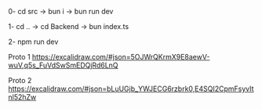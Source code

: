 0- cd src -> bun i -> bun run dev

1- cd .. -> cd Backend -> bun index.ts


2- npm run dev    


Proto 1 https://excalidraw.com/#json=5OJWrQKrmX9E8aewV-wuV,q5s_FuVdSwSmEDQjRd6LnQ      


Proto 2 https://excalidraw.com/#json=bLuUGjb_YWJECG6rzbrk0,E4SQI2CpmFsyvItnl52hZw
